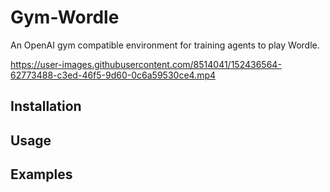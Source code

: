 # Gym-Wordle

An OpenAI gym compatible environment for training agents to play Wordle.


https://user-images.githubusercontent.com/8514041/152436564-62773488-c3ed-46f5-9d60-0c6a59530ce4.mp4


## Installation

## Usage

## Examples
